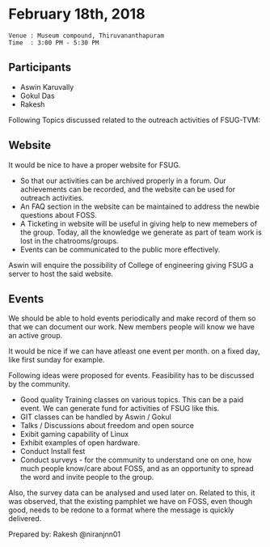 February 18th, 2018
===================

```
Venue : Museum compound, Thiruvananthapuram
Time  : 3:00 PM - 5:30 PM
```

## Participants
- Aswin Karuvally
- Gokul Das
- Rakesh

Following Topics discussed related to the outreach activities of FSUG-TVM:

## Website

It would be nice to have a proper website for FSUG.

- So that our activities can be archived properly in a forum. Our achievements can be
recorded, and the website can be used for outreach activities.
- An FAQ section in the website can be maintained to address the newbie questions
about FOSS.
- A Ticketing in website will be useful in giving help to new memebers of the group.
Today, all the knowledge we generate as part of team work is lost in the chatrooms/groups.
- Events can be communicated to the public more effectively.

Aswin will enquire the possibility of College of engineering giving FSUG a server to
host the said website.

## Events

We should be able to hold events periodically and make record of them so that we can
document our work. New members people will know we have an active group.

It would be nice if we can have atleast one event per month. on a fixed day, like first
sunday for example.

Following ideas were proposed for events. Feasibility has to be discussed by the community.

- Good quality Training classes on various topics. This can be a paid event. We can generate
fund for activities of FSUG like this. 
- GIT classes can be handled by Aswin / Gokul
- Talks / Discussions about freedom and open source
- Exibit gaming capability of Linux
- Exhibit examples of open hardware.
- Conduct Install fest
- Conduct surveys - for the community to understand one on one, how much people know/care
about FOSS, and as an opportunity to spread the word and invite people to the group.

Also, the survey data can be analysed and used later on. Related to this, it was observed,
that the existing pamphlet we have on FOSS, even though good, needs to be redone to a
format where the message is quickly delivered.

Prepared by: Rakesh @niranjnn01
